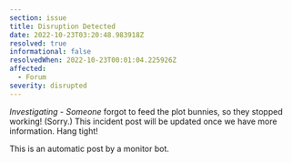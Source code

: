 ```yaml
---
section: issue
title: Disruption Detected
date: 2022-10-23T03:20:48.983918Z
resolved: true
informational: false
resolvedWhen: 2022-10-23T00:01:04.225926Z
affected:
  - Forum
severity: disrupted
---
```

*Investigating* - _Someone_ forgot to feed the plot bunnies, so they stopped working! (Sorry.) This incident post will be updated once we have more information. Hang tight!

This is an automatic post by a monitor bot.
        